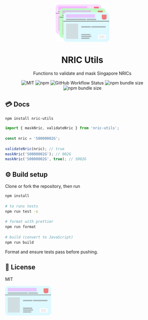 <p align="center">
  <img src="https://raw.githubusercontent.com/ninest/nric-utils/master/assets/nric-multiple.svg" alt="IC Cards including the ugly green one" width="175" >
</p>
<h1 align="center">NRIC Utils</h1>
<p align="center">Functions to validate and mask Singapore NRICs</p>
<p align="center">
  <img src="https://img.shields.io/github/license/ninest/nric-utils?style=flat-square" alt="MIT" />

  <img alt="npm" src="https://img.shields.io/npm/v/nric-utils?style=flat-square">

  <img alt="GitHub Workflow Status" src="https://img.shields.io/github/workflow/status/ninest/nric-utils/Run%20tests?style=flat-square">

  <img alt="npm bundle size" src="https://img.shields.io/bundlephobia/min/nric-utils?style=flat-square">

  <img alt="npm bundle size" src="https://img.shields.io/bundlephobia/minzip/nric-utils?style=flat-square">
</p>

## 💳 Docs

```bash
npm install nric-utils
```

```js
import { maskNric, validateNric } from 'nric-utils';

const nric = 'S0000002G';

validateNric(nric); // true
maskNric('S0000002G'); // 002G
maskNric('S0000002G', true); // S002G
```

## ⚙️ Build setup

Clone or fork the repository, then run

```bash
npm install

# to runs tests
npm run test -s

# format with prettier
npm run format

# build (convert to JavaScript)
npm run build
```

Format and ensure tests pass before pushing.

## 📜 License

MIT


<img src="https://raw.githubusercontent.com/ninest/nric-utils/master/assets/nric.svg" alt="Blue IC Card" width="150" >